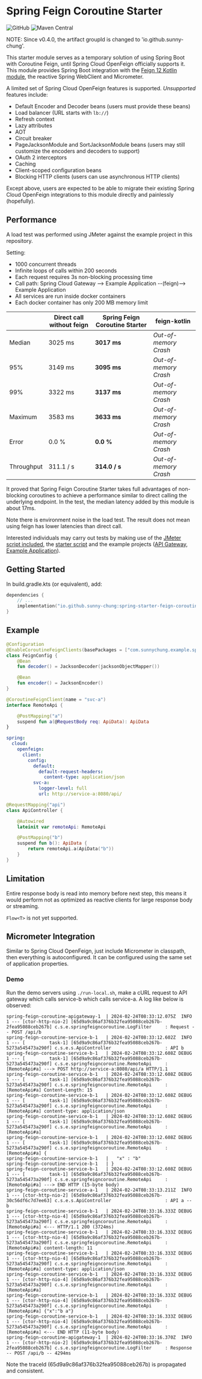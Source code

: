 # Spring Feign Coroutine Starter

![GitHub](https://img.shields.io/github/license/sunny-chung/spring-starter-feign-coroutine)
![Maven Central](https://img.shields.io/maven-central/v/io.github.sunny-chung/spring-starter-feign-coroutine)

NOTE: Since v0.4.0, the artifact groupId is changed to 'io.github.sunny-chung'.

This starter module serves as a temporary solution of using Spring Boot with Coroutine Feign,
until Spring Cloud OpenFeign officially supports it. This module provides Spring Boot integration with the
[Feign 12 Kotlin module](https://github.com/OpenFeign/feign/tree/master/kotlin), the reactive Spring WebClient and Micrometer.

A limited set of Spring Cloud OpenFeign features is supported. *Unsupported* features include:
- Default Encoder and Decoder beans (users must provide these beans)
- Load balancer (URL starts with `lb://`)
- Refresh context
- Lazy attributes
- AOT
- Circuit breaker
- PageJacksonModule and SortJacksonModule beans (users may still customize the encoders and decoders to support)
- OAuth 2 interceptors
- Caching
- Client-scoped configuration beans
- Blocking HTTP clients (users can use asynchronous HTTP clients)

Except above, users are expected to be able to migrate their existing Spring Cloud OpenFeign integrations to
this module directly and painlessly (hopefully).

## Performance

A load test was performed using JMeter against the example project in this repository.

Setting:
- 1000 concurrent threads
- Infinite loops of calls within 200 seconds
- Each request requires 3s non-blocking processing time
- Call path: Spring Cloud Gateway --> Example Application --(feign)--> Example Application
- All services are run inside docker containers
- Each docker container has only 200 MB memory limit

|            | Direct call without feign | **Spring Feign Coroutine Starter** | feign-kotlin          |
|------------|---------------------------|------------------------------------|-----------------------|
| Median     | 3025 ms                   | **3017 ms**                        | *Out-of-memory Crash* |
| 95%        | 3149 ms                   | **3095 ms**                        | *Out-of-memory Crash* |
| 99%        | 3322 ms                   | **3137 ms**                        | *Out-of-memory Crash* |
| Maximum    | 3583 ms                   | **3633 ms**                        | *Out-of-memory Crash* |
| Error      | 0.0 %                     | **0.0 %**                          | *Out-of-memory Crash* |
| Throughput | 311.1 / s                 | **314.0 / s**                      | *Out-of-memory Crash* |

It proved that Spring Feign Coroutine Starter takes full advantages of non-blocking coroutines to achieve a performance
similar to direct calling the underlying endpoint. In the test, the median latency added by this module is about 17ms.

Note there is environment noise in the load test. The result does not mean using feign has lower latencies than direct call.

Interested individuals may carry out tests by making use of the [JMeter script included](load-test.jmx),
the [starter script](run-local.sh) and
the example projects ([API Gateway](apigateway), [Example Application](example)).


## Getting Started

In build.gradle.kts (or equivalent), add:

```kotlin
dependencies {
    // ...
    implementation("io.github.sunny-chung:spring-starter-feign-coroutine:<version>")
}
```

## Example

```kotlin
@Configuration
@EnableCoroutineFeignClients(basePackages = ["com.sunnychung.example.springfeigncoroutine"])
class FeignConfig {
    @Bean
    fun decoder() = JacksonDecoder(jacksonObjectMapper())

    @Bean
    fun encoder() = JacksonEncoder()
}
```

```kotlin
@CoroutineFeignClient(name = "svc-a")
interface RemoteApi {

    @PostMapping("a")
    suspend fun a(@RequestBody req: ApiData): ApiData
}
```

```yaml
spring:
  cloud:
    openfeign:
      client:
        config:
          default:
            default-request-headers:
              content-type: application/json
          svc-a:
            logger-level: full
            url: http://service-a:8080/api/
```

```kotlin
@RequestMapping("api")
class ApiController {

    @Autowired
    lateinit var remoteApi: RemoteApi

    @PostMapping("b")
    suspend fun b(): ApiData {
        return remoteApi.a(ApiData("b"))
    }
}
```

## Limitation
Entire response body is read into memory before next step, this means it would perform not as optimized as
reactive clients for large response body or streaming.

`Flow<T>` is not yet supported.

## Micrometer Integration
Similar to Spring Cloud OpenFeign, just include Micrometer in classpath, then everything is autoconfigured. It can be configured using the same set of application properties.

### Demo

Run the demo servers using `./run-local.sh`, make a cURL request to API gateway which calls service-b which calls service-a. A log like below is observed:

```
spring-feign-coroutine-apigateway-1  | 2024-02-24T08:33:12.075Z  INFO 1 --- [ctor-http-nio-2] [65d9a9c86af376b32fea95088ceb267b-2fea95088ceb267b] c.s.e.springfeigncoroutine.LogFilter     : Request -- POST /api/b
spring-feign-coroutine-service-b-1   | 2024-02-24T08:33:12.602Z  INFO 1 --- [         task-1] [65d9a9c86af376b32fea95088ceb267b-5273a545473a290f] c.s.e.s.ApiController                    : API b
spring-feign-coroutine-service-b-1   | 2024-02-24T08:33:12.608Z DEBUG 1 --- [         task-1] [65d9a9c86af376b32fea95088ceb267b-5273a545473a290f] c.s.e.springfeigncoroutine.RemoteApi     : [RemoteApi#a] ---> POST http://service-a:8080/api/a HTTP/1.1
spring-feign-coroutine-service-b-1   | 2024-02-24T08:33:12.608Z DEBUG 1 --- [         task-1] [65d9a9c86af376b32fea95088ceb267b-5273a545473a290f] c.s.e.springfeigncoroutine.RemoteApi     : [RemoteApi#a] Content-Length: 15
spring-feign-coroutine-service-b-1   | 2024-02-24T08:33:12.608Z DEBUG 1 --- [         task-1] [65d9a9c86af376b32fea95088ceb267b-5273a545473a290f] c.s.e.springfeigncoroutine.RemoteApi     : [RemoteApi#a] content-type: application/json
spring-feign-coroutine-service-b-1   | 2024-02-24T08:33:12.608Z DEBUG 1 --- [         task-1] [65d9a9c86af376b32fea95088ceb267b-5273a545473a290f] c.s.e.springfeigncoroutine.RemoteApi     : [RemoteApi#a] 
spring-feign-coroutine-service-b-1   | 2024-02-24T08:33:12.608Z DEBUG 1 --- [         task-1] [65d9a9c86af376b32fea95088ceb267b-5273a545473a290f] c.s.e.springfeigncoroutine.RemoteApi     : [RemoteApi#a] {
spring-feign-coroutine-service-b-1   |   "x" : "b"
spring-feign-coroutine-service-b-1   | }
spring-feign-coroutine-service-b-1   | 2024-02-24T08:33:12.608Z DEBUG 1 --- [         task-1] [65d9a9c86af376b32fea95088ceb267b-5273a545473a290f] c.s.e.springfeigncoroutine.RemoteApi     : [RemoteApi#a] ---> END HTTP (15-byte body)
spring-feign-coroutine-service-a-1   | 2024-02-24T08:33:13.211Z  INFO 1 --- [ctor-http-nio-2] [65d9a9c86af376b32fea95088ceb267b-30c56df6c7d7ee63] c.s.e.s.ApiController                    : API a -- b
spring-feign-coroutine-service-b-1   | 2024-02-24T08:33:16.333Z DEBUG 1 --- [ctor-http-nio-4] [65d9a9c86af376b32fea95088ceb267b-5273a545473a290f] c.s.e.springfeigncoroutine.RemoteApi     : [RemoteApi#a] <--- HTTP/1.1 200 (3724ms)
spring-feign-coroutine-service-b-1   | 2024-02-24T08:33:16.333Z DEBUG 1 --- [ctor-http-nio-4] [65d9a9c86af376b32fea95088ceb267b-5273a545473a290f] c.s.e.springfeigncoroutine.RemoteApi     : [RemoteApi#a] content-length: 11
spring-feign-coroutine-service-b-1   | 2024-02-24T08:33:16.333Z DEBUG 1 --- [ctor-http-nio-4] [65d9a9c86af376b32fea95088ceb267b-5273a545473a290f] c.s.e.springfeigncoroutine.RemoteApi     : [RemoteApi#a] content-type: application/json
spring-feign-coroutine-service-b-1   | 2024-02-24T08:33:16.333Z DEBUG 1 --- [ctor-http-nio-4] [65d9a9c86af376b32fea95088ceb267b-5273a545473a290f] c.s.e.springfeigncoroutine.RemoteApi     : [RemoteApi#a] 
spring-feign-coroutine-service-b-1   | 2024-02-24T08:33:16.333Z DEBUG 1 --- [ctor-http-nio-4] [65d9a9c86af376b32fea95088ceb267b-5273a545473a290f] c.s.e.springfeigncoroutine.RemoteApi     : [RemoteApi#a] {"x":"b a"}
spring-feign-coroutine-service-b-1   | 2024-02-24T08:33:16.333Z DEBUG 1 --- [ctor-http-nio-4] [65d9a9c86af376b32fea95088ceb267b-5273a545473a290f] c.s.e.springfeigncoroutine.RemoteApi     : [RemoteApi#a] <--- END HTTP (11-byte body)
spring-feign-coroutine-apigateway-1  | 2024-02-24T08:33:16.370Z  INFO 1 --- [ctor-http-nio-2] [65d9a9c86af376b32fea95088ceb267b-2fea95088ceb267b] c.s.e.springfeigncoroutine.LogFilter     : Response -- POST /api/b -- 4294ms
```

Note the traceId (65d9a9c86af376b32fea95088ceb267b) is propagated and consistent.
